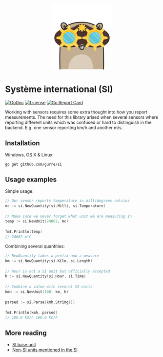 <h1 align="center">
    <img src="https://github.com/gurre/si/blob/master/gopher_si.png" alt="Mascot" width="200">
    <br>
</h1>

# Système international (SI)

[![GoDoc](https://godoc.org/github.com/gurre/si?status.svg)](https://godoc.org/github.com/gurre/si)
[![License](http://img.shields.io/:license-MIT-blue.svg?style=flat)](LICENSE)
[![Go Report Card](https://goreportcard.com/badge/github.com/gurre/si)](https://goreportcard.com/report/github.com/gurre/si)

Working with sensors requires some extra thought into how you report measurements. The need for this library arised when several sensors where reporting different units which was confused or hard to distinguish in the backend. E.g. one sensor reporting km/h and another m/s.

## Installation

Windows, OS X & Linux:

```
go get github.com/gurre/si
```

## Usage examples

Simple usage:

```go
// Our sensor reports temperature in millidegrees celcius
mc := si.NewQuantity(si.Milli, si.Temperature)

// Make sure we never forget what unit we are measuring in
temp := si.NewUnit(24062, mc)

fmt.Println(temp)
// 24062 m°C
```

Combining several quantities:

```go
// NewQuantity takes a prefix and a measure
km := si.NewQuantity(si.Kilo, si.Length)

// Hour is not a SI unit but officially accepted
h := si.NewQuantity(si.Hour, si.Time)

// Combine a value with several SI-units
kmh := si.NewUnit(100, km, h)

parsed := si.Parse(kmh.String())

fmt.Println(kmh, parsed)
// 100.0 km/h 100.0 km/h
```

## More reading

- [SI base unit](https://en.wikipedia.org/wiki/SI_base_unit)
- [Non-SI units mentioned in the SI](https://en.wikipedia.org/wiki/Non-SI_units_mentioned_in_the_SI)
